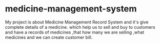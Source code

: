 # medicine-management-system
My project is about Medicine Management Record System and it's give complete details of a medicine.
which help us to sell and buy to customers and have a records of medicines ,that how many we are
selling ,what medicines and we can create customer bill.
